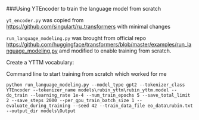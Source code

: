 ###Using YTEncoder to train the language model from scratch

```yt_encoder.py``` was copied from 
https://github.com/singulart/ru_transformers with minimal changes

```run_language_modeling.py``` was brought from official repo https://github.com/huggingface/transformers/blob/master/examples/run_language_modeling.py amd modified to enable training from scratch.


Create a YTTM vocabulary:



Command line to start training from scratch which worked for me

``` 
python run_language_modeling.py --model_type gpt2 --tokenizer_class YTEncoder --tokenizer_name models\rubin_yttm\rubin_yttm.model --do_train --learning_rate 1e-4 --num_train_epochs 5 --save_total_limit 2 --save_steps 2000 --per_gpu_train_batch_size 1 --evaluate_during_training --seed 42 --train_data_file eo_data\rubin.txt --output_dir models\Output
```

